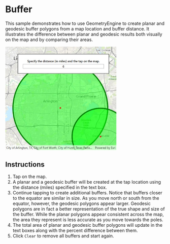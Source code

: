 # Buffer

This sample demonstrates how to use GeometryEngine to create planar and geodesic buffer polygons from a map location and buffer distance. It illustrates the difference between planar and geodesic results both visually on the map and by comparing their areas.

<img src="Buffer.jpg" width="350"/>

## Instructions

1. Tap on the map.    
2. A planar and a geodesic buffer will be created at the tap location using the distance (miles) specified in the text box.    
3. Continue tapping to create additional buffers. Notice that buffers closer to the equator are similar in size. As you move north or south from the equator, however, the geodesic polygons appear larger. Geodesic polygons are in fact a better representation of the true shape and size of the buffer. While the planar polygons appear consistent across the map, the area they represent is less accurate as you move towards the poles.    
4. The total area of planar and geodesic buffer polygons will update in the text boxes along with the percent difference between them.    
5. Click `Clear` to remove all buffers and start again.
